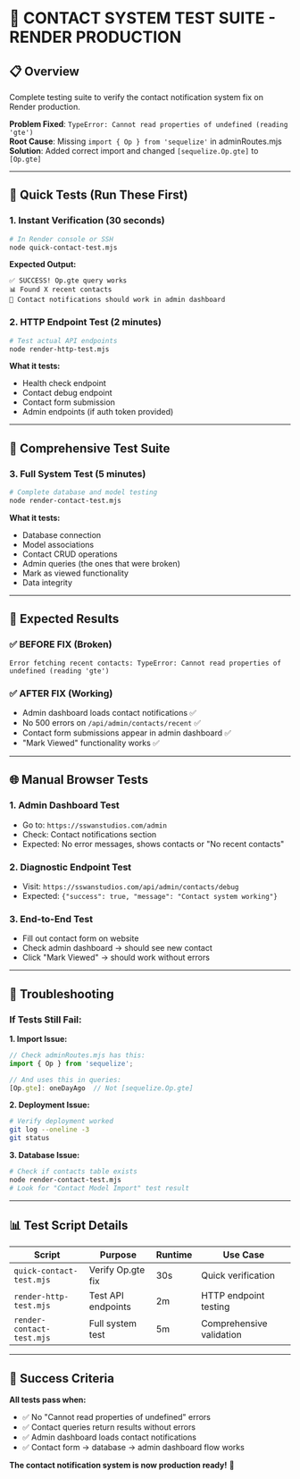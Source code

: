 # 🧪 CONTACT SYSTEM TEST SUITE - RENDER PRODUCTION

## 📋 Overview
Complete testing suite to verify the contact notification system fix on Render production.

**Problem Fixed**: `TypeError: Cannot read properties of undefined (reading 'gte')`  
**Root Cause**: Missing `import { Op } from 'sequelize'` in adminRoutes.mjs  
**Solution**: Added correct import and changed `[sequelize.Op.gte]` to `[Op.gte]`

---

## 🚀 Quick Tests (Run These First)

### 1. **Instant Verification** (30 seconds)
```bash
# In Render console or SSH
node quick-contact-test.mjs
```
**Expected Output:**
```
✅ SUCCESS! Op.gte query works
📊 Found X recent contacts
🎉 Contact notifications should work in admin dashboard
```

### 2. **HTTP Endpoint Test** (2 minutes)
```bash
# Test actual API endpoints
node render-http-test.mjs
```
**What it tests:**
- Health check endpoint
- Contact debug endpoint  
- Contact form submission
- Admin endpoints (if auth token provided)

---

## 🔬 Comprehensive Test Suite

### 3. **Full System Test** (5 minutes)
```bash
# Complete database and model testing
node render-contact-test.mjs
```
**What it tests:**
- Database connection
- Model associations
- Contact CRUD operations
- Admin queries (the ones that were broken)
- Mark as viewed functionality
- Data integrity

---

## 🎯 Expected Results

### ✅ **BEFORE FIX (Broken)**
```
Error fetching recent contacts: TypeError: Cannot read properties of undefined (reading 'gte')
```

### ✅ **AFTER FIX (Working)**
- Admin dashboard loads contact notifications ✅
- No 500 errors on `/api/admin/contacts/recent` ✅  
- Contact form submissions appear in admin dashboard ✅
- "Mark Viewed" functionality works ✅

---

## 🌐 Manual Browser Tests

### 1. **Admin Dashboard Test**
- Go to: `https://sswanstudios.com/admin`
- Check: Contact notifications section
- Expected: No error messages, shows contacts or "No recent contacts"

### 2. **Diagnostic Endpoint Test**  
- Visit: `https://sswanstudios.com/api/admin/contacts/debug`
- Expected: `{"success": true, "message": "Contact system working"}`

### 3. **End-to-End Test**
- Fill out contact form on website
- Check admin dashboard → should see new contact
- Click "Mark Viewed" → should work without errors

---

## 🔧 Troubleshooting

### If Tests Still Fail:

**1. Import Issue:**
```javascript
// Check adminRoutes.mjs has this:
import { Op } from 'sequelize';

// And uses this in queries:
[Op.gte]: oneDayAgo  // Not [sequelize.Op.gte]
```

**2. Deployment Issue:**
```bash
# Verify deployment worked
git log --oneline -3
git status
```

**3. Database Issue:**
```bash
# Check if contacts table exists
node render-contact-test.mjs
# Look for "Contact Model Import" test result
```

---

## 📊 Test Script Details

| Script | Purpose | Runtime | Use Case |
|--------|---------|---------|----------|
| `quick-contact-test.mjs` | Verify Op.gte fix | 30s | Quick verification |
| `render-http-test.mjs` | Test API endpoints | 2m | HTTP endpoint testing |
| `render-contact-test.mjs` | Full system test | 5m | Comprehensive validation |

---

## 🎉 Success Criteria

**All tests pass when:**
- ✅ No "Cannot read properties of undefined" errors
- ✅ Contact queries return results without errors  
- ✅ Admin dashboard loads contact notifications
- ✅ Contact form → database → admin dashboard flow works

**The contact notification system is now production ready!** 🚀
